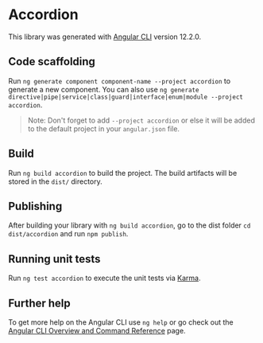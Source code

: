 # Accordion

This library was generated with [Angular CLI](https://github.com/angular/angular-cli) version 12.2.0.

## Code scaffolding

Run `ng generate component component-name --project accordion` to generate a new component. You can also use `ng generate directive|pipe|service|class|guard|interface|enum|module --project accordion`.
> Note: Don't forget to add `--project accordion` or else it will be added to the default project in your `angular.json` file. 

## Build

Run `ng build accordion` to build the project. The build artifacts will be stored in the `dist/` directory.

## Publishing

After building your library with `ng build accordion`, go to the dist folder `cd dist/accordion` and run `npm publish`.

## Running unit tests

Run `ng test accordion` to execute the unit tests via [Karma](https://karma-runner.github.io).

## Further help

To get more help on the Angular CLI use `ng help` or go check out the [Angular CLI Overview and Command Reference](https://angular.io/cli) page.
